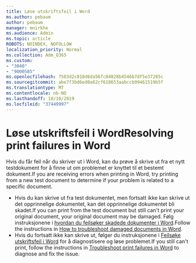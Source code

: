 ```yaml
---
title: Løse utskriftsfeil i Word
ms.author: pebaum
author: pebaum
manager: mnirkhe
ms.audience: Admin
ms.topic: article
ROBOTS: NOINDEX, NOFOLLOW
localization_priority: Normal
ms.collection: Adm_O365
ms.custom:
- "3040"
- "9000585"
ms.openlocfilehash: 7503d2c018d6da56fc84028b4546b7df5e37285c
ms.sourcegitcommit: abe7f3bd6ed0a62cf618653aabccb99461519b5f
ms.translationtype: MT
ms.contentlocale: nb-NO
ms.lasthandoff: 10/10/2019
ms.locfileid: "37449997"
---
```

# <a name="resolving-print-failures-in-word"></a><span data-ttu-id="a22e0-102">Løse utskriftsfeil i Word</span><span class="sxs-lookup"><span data-stu-id="a22e0-102">Resolving print failures in Word</span></span>

<span data-ttu-id="a22e0-103">Hvis du får feil når du skriver ut i Word, kan du prøve å skrive ut fra et nytt testdokument for å finne ut om problemet er knyttet til et bestemt dokument.</span><span class="sxs-lookup"><span data-stu-id="a22e0-103">If you are receiving errors when printing in Word, try printing from a new test document to determine if your problem is related to a specific document.</span></span>

- <span data-ttu-id="a22e0-104">Hvis du kan skrive ut fra test dokumentet, men fortsatt ikke kan skrive ut det opprinnelige dokumentet, kan det opprinnelige dokumentet bli skadet.</span><span class="sxs-lookup"><span data-stu-id="a22e0-104">If you can print from the test document but still can't print your original document, your original document may be damaged.</span></span> <span data-ttu-id="a22e0-105">Følg instruksjonene i [hvordan du feilsøker skadede dokumenter i Word](https://docs.microsoft.com/office/troubleshoot/word/damaged-documents-in-word#update-microsoft-office-and-windows).</span><span class="sxs-lookup"><span data-stu-id="a22e0-105">Follow the instructions in [How to troubleshoot damaged documents in Word](https://docs.microsoft.com/office/troubleshoot/word/damaged-documents-in-word#update-microsoft-office-and-windows).</span></span>
- <span data-ttu-id="a22e0-106">Hvis du fortsatt ikke kan skrive ut, følger du instruksjonene i [Feilsøke utskriftsfeil i Word](https://docs.microsoft.com/office/troubleshoot/word/print-failures-in-word) for å diagnostisere og løse problemet.</span><span class="sxs-lookup"><span data-stu-id="a22e0-106">If you still can't print, follow the instructions in [Troubleshoot print failures in Word](https://docs.microsoft.com/office/troubleshoot/word/print-failures-in-word) to diagnose and fix the issue.</span></span>